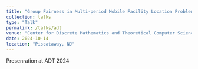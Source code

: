 ```yaml
---
title: "Group Fairness in Multi-period Mobile Facility Location Problems"
collection: talks
type: "Talk"
permalink: /talks/adt
venue: "Center for Discrete Mathematics and Theoretical Computer Science (DIMACS) at Rutgers University "
date: 2024-10-14
location: "Piscataway, NJ"
---
```


Presenration at ADT 2024

